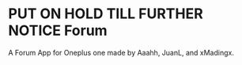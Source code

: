 PUT ON HOLD TILL FURTHER NOTICE
Forum
=====

A Forum App for Oneplus one made by Aaahh, JuanL, and xMadingx.
